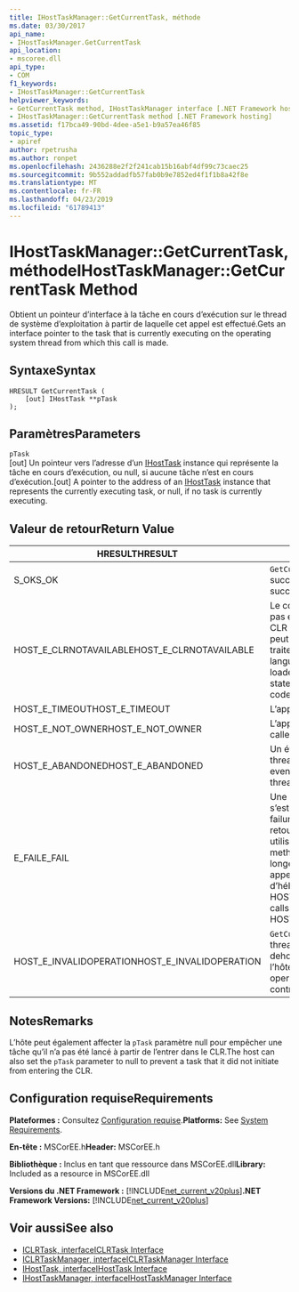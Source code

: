 ```yaml
---
title: IHostTaskManager::GetCurrentTask, méthode
ms.date: 03/30/2017
api_name:
- IHostTaskManager.GetCurrentTask
api_location:
- mscoree.dll
api_type:
- COM
f1_keywords:
- IHostTaskManager::GetCurrentTask
helpviewer_keywords:
- GetCurrentTask method, IHostTaskManager interface [.NET Framework hosting]
- IHostTaskManager::GetCurrentTask method [.NET Framework hosting]
ms.assetid: f17bca49-90bd-4dee-a5e1-b9a57ea46f85
topic_type:
- apiref
author: rpetrusha
ms.author: ronpet
ms.openlocfilehash: 2436288e2f2f241cab15b16abf4df99c73caec25
ms.sourcegitcommit: 9b552addadfb57fab0b9e7852ed4f1f1b8a42f8e
ms.translationtype: MT
ms.contentlocale: fr-FR
ms.lasthandoff: 04/23/2019
ms.locfileid: "61789413"
---
```

# <a name="ihosttaskmanagergetcurrenttask-method"></a><span data-ttu-id="2c28e-102">IHostTaskManager::GetCurrentTask, méthode</span><span class="sxs-lookup"><span data-stu-id="2c28e-102">IHostTaskManager::GetCurrentTask Method</span></span>
<span data-ttu-id="2c28e-103">Obtient un pointeur d’interface à la tâche en cours d’exécution sur le thread de système d’exploitation à partir de laquelle cet appel est effectué.</span><span class="sxs-lookup"><span data-stu-id="2c28e-103">Gets an interface pointer to the task that is currently executing on the operating system thread from which this call is made.</span></span>  
  
## <a name="syntax"></a><span data-ttu-id="2c28e-104">Syntaxe</span><span class="sxs-lookup"><span data-stu-id="2c28e-104">Syntax</span></span>  
  
```  
HRESULT GetCurrentTask (  
    [out] IHostTask **pTask  
);  
```  
  
## <a name="parameters"></a><span data-ttu-id="2c28e-105">Paramètres</span><span class="sxs-lookup"><span data-stu-id="2c28e-105">Parameters</span></span>  
 `pTask`  
 <span data-ttu-id="2c28e-106">[out] Un pointeur vers l’adresse d’un [IHostTask](../../../../docs/framework/unmanaged-api/hosting/ihosttask-interface.md) instance qui représente la tâche en cours d’exécution, ou null, si aucune tâche n’est en cours d’exécution.</span><span class="sxs-lookup"><span data-stu-id="2c28e-106">[out] A pointer to the address of an [IHostTask](../../../../docs/framework/unmanaged-api/hosting/ihosttask-interface.md) instance that represents the currently executing task, or null, if no task is currently executing.</span></span>  
  
## <a name="return-value"></a><span data-ttu-id="2c28e-107">Valeur de retour</span><span class="sxs-lookup"><span data-stu-id="2c28e-107">Return Value</span></span>  
  
|<span data-ttu-id="2c28e-108">HRESULT</span><span class="sxs-lookup"><span data-stu-id="2c28e-108">HRESULT</span></span>|<span data-ttu-id="2c28e-109">Description</span><span class="sxs-lookup"><span data-stu-id="2c28e-109">Description</span></span>|  
|-------------|-----------------|  
|<span data-ttu-id="2c28e-110">S_OK</span><span class="sxs-lookup"><span data-stu-id="2c28e-110">S_OK</span></span>|<span data-ttu-id="2c28e-111">`GetCurrentTask` retourné avec succès.</span><span class="sxs-lookup"><span data-stu-id="2c28e-111">`GetCurrentTask` returned successfully.</span></span>|  
|<span data-ttu-id="2c28e-112">HOST_E_CLRNOTAVAILABLE</span><span class="sxs-lookup"><span data-stu-id="2c28e-112">HOST_E_CLRNOTAVAILABLE</span></span>|<span data-ttu-id="2c28e-113">Le common language runtime (CLR) n’a pas été chargé dans un processus ou le CLR est dans un état dans lequel il ne peut pas exécuter le code managé ou traiter l’appel avec succès.</span><span class="sxs-lookup"><span data-stu-id="2c28e-113">The common language runtime (CLR) has not been loaded into a process, or the CLR is in a state in which it cannot run managed code or process the call successfully.</span></span>|  
|<span data-ttu-id="2c28e-114">HOST_E_TIMEOUT</span><span class="sxs-lookup"><span data-stu-id="2c28e-114">HOST_E_TIMEOUT</span></span>|<span data-ttu-id="2c28e-115">L’appel a expiré.</span><span class="sxs-lookup"><span data-stu-id="2c28e-115">The call timed out.</span></span>|  
|<span data-ttu-id="2c28e-116">HOST_E_NOT_OWNER</span><span class="sxs-lookup"><span data-stu-id="2c28e-116">HOST_E_NOT_OWNER</span></span>|<span data-ttu-id="2c28e-117">L’appelant ne possède pas le verrou.</span><span class="sxs-lookup"><span data-stu-id="2c28e-117">The caller does not own the lock.</span></span>|  
|<span data-ttu-id="2c28e-118">HOST_E_ABANDONED</span><span class="sxs-lookup"><span data-stu-id="2c28e-118">HOST_E_ABANDONED</span></span>|<span data-ttu-id="2c28e-119">Un événement a été annulé alors qu’un thread bloqué ou Fibre l’attendait.</span><span class="sxs-lookup"><span data-stu-id="2c28e-119">An event was canceled while a blocked thread or fiber was waiting on it.</span></span>|  
|<span data-ttu-id="2c28e-120">E_FAIL</span><span class="sxs-lookup"><span data-stu-id="2c28e-120">E_FAIL</span></span>|<span data-ttu-id="2c28e-121">Une défaillance catastrophique inconnue s’est produite.</span><span class="sxs-lookup"><span data-stu-id="2c28e-121">An unknown catastrophic failure occurred.</span></span> <span data-ttu-id="2c28e-122">Lorsqu’une méthode retourne E_FAIL, le CLR n’est plus utilisable au sein du processus.</span><span class="sxs-lookup"><span data-stu-id="2c28e-122">When a method returns E_FAIL, the CLR is no longer usable within the process.</span></span> <span data-ttu-id="2c28e-123">Les appels suivants aux méthodes d’hébergement retournent HOST_E_CLRNOTAVAILABLE.</span><span class="sxs-lookup"><span data-stu-id="2c28e-123">Subsequent calls to hosting methods return HOST_E_CLRNOTAVAILABLE.</span></span>|  
|<span data-ttu-id="2c28e-124">HOST_E_INVALIDOPERATION</span><span class="sxs-lookup"><span data-stu-id="2c28e-124">HOST_E_INVALIDOPERATION</span></span>|<span data-ttu-id="2c28e-125">`GetCurrentTask` a été appelé sur un thread de système d’exploitation en dehors du contrôle de l’hôte.</span><span class="sxs-lookup"><span data-stu-id="2c28e-125">`GetCurrentTask` was called on an operating system thread outside the control of the host.</span></span>|  
  
## <a name="remarks"></a><span data-ttu-id="2c28e-126">Notes</span><span class="sxs-lookup"><span data-stu-id="2c28e-126">Remarks</span></span>  
 <span data-ttu-id="2c28e-127">L’hôte peut également affecter la `pTask` paramètre null pour empêcher une tâche qu’il n’a pas été lancé à partir de l’entrer dans le CLR.</span><span class="sxs-lookup"><span data-stu-id="2c28e-127">The host can also set the `pTask` parameter to null to prevent a task that it did not initiate from entering the CLR.</span></span>  
  
## <a name="requirements"></a><span data-ttu-id="2c28e-128">Configuration requise</span><span class="sxs-lookup"><span data-stu-id="2c28e-128">Requirements</span></span>  
 <span data-ttu-id="2c28e-129">**Plateformes :** Consultez [Configuration requise](../../../../docs/framework/get-started/system-requirements.md).</span><span class="sxs-lookup"><span data-stu-id="2c28e-129">**Platforms:** See [System Requirements](../../../../docs/framework/get-started/system-requirements.md).</span></span>  
  
 <span data-ttu-id="2c28e-130">**En-tête :** MSCorEE.h</span><span class="sxs-lookup"><span data-stu-id="2c28e-130">**Header:** MSCorEE.h</span></span>  
  
 <span data-ttu-id="2c28e-131">**Bibliothèque :** Inclus en tant que ressource dans MSCorEE.dll</span><span class="sxs-lookup"><span data-stu-id="2c28e-131">**Library:** Included as a resource in MSCorEE.dll</span></span>  
  
 <span data-ttu-id="2c28e-132">**Versions du .NET Framework :** [!INCLUDE[net_current_v20plus](../../../../includes/net-current-v20plus-md.md)]</span><span class="sxs-lookup"><span data-stu-id="2c28e-132">**.NET Framework Versions:** [!INCLUDE[net_current_v20plus](../../../../includes/net-current-v20plus-md.md)]</span></span>  
  
## <a name="see-also"></a><span data-ttu-id="2c28e-133">Voir aussi</span><span class="sxs-lookup"><span data-stu-id="2c28e-133">See also</span></span>

- [<span data-ttu-id="2c28e-134">ICLRTask, interface</span><span class="sxs-lookup"><span data-stu-id="2c28e-134">ICLRTask Interface</span></span>](../../../../docs/framework/unmanaged-api/hosting/iclrtask-interface.md)
- [<span data-ttu-id="2c28e-135">ICLRTaskManager, interface</span><span class="sxs-lookup"><span data-stu-id="2c28e-135">ICLRTaskManager Interface</span></span>](../../../../docs/framework/unmanaged-api/hosting/iclrtaskmanager-interface.md)
- [<span data-ttu-id="2c28e-136">IHostTask, interface</span><span class="sxs-lookup"><span data-stu-id="2c28e-136">IHostTask Interface</span></span>](../../../../docs/framework/unmanaged-api/hosting/ihosttask-interface.md)
- [<span data-ttu-id="2c28e-137">IHostTaskManager, interface</span><span class="sxs-lookup"><span data-stu-id="2c28e-137">IHostTaskManager Interface</span></span>](../../../../docs/framework/unmanaged-api/hosting/ihosttaskmanager-interface.md)
